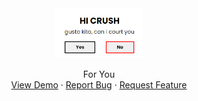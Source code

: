 <div align="center">
    <img src="img/readme-2.png" alt="Logo" height="80">
  </a>

  <p align="center">
    For You
    <br />
    <a href="https://TerrorEast1995.github.io/bushido.github.io/">View Demo</a>
    ·
    <a href="https://github.com/TerrorEast1995/bushido.github.io/issues">Report Bug</a>
    ·
    <a href="https://github.com/TerrorEast1995/bushido.github.io/issues">Request Feature</a>
  </p>
</div>
